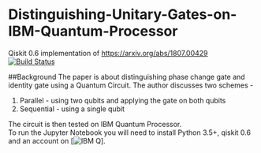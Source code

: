 # Distinguishing-Unitary-Gates-on-IBM-Quantum-Processor
Qiskit 0.6 implementation of https://arxiv.org/abs/1807.00429<br> 
[![Build Status](https://travis-ci.org/euler16/Distinguishing-Unitary-Gates-on-IBM-Quantum-Processor.png?branch=master)](https://travis-ci.org/euler16/Distinguishing-Unitary-Gates-on-IBM-Quantum-Processor)

##Background
The paper is about distinguishing phase change gate and identity gate using a Quantum Circuit. The author discusses two schemes -
<ol>
<li>Parallel - using two qubits and applying the gate on both qubits </li>
<li>Sequential - using a single qubit </li>
</ol>

The circuit is then tested on IBM Quantum Processor.<br>
To run the Jupyter Notebook you will need to install Python 3.5+, qiskit 0.6 and an account on [![IBM Q](https://quantumexperience.ng.bluemix.net/qx)].

